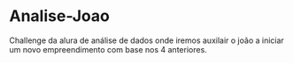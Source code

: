 # Analise-Joao
Challenge da alura de análise de dados onde iremos auxilair o joão a iniciar um novo empreendimento com base nos 4 anteriores.
